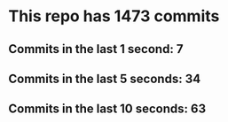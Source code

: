 # This repo has 1473 commits

## Commits in the last 1 second: 7
## Commits in the last 5 seconds: 34
## Commits in the last 10 seconds: 63
